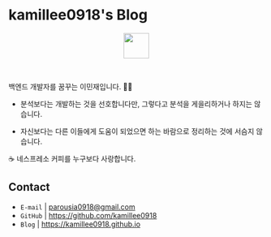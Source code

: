 # kamillee0918's Blog

<p align="center">
  <img src="https://user-images.githubusercontent.com/17983434/116020156-b5241e80-a680-11eb-9cfc-9e086445243b.png" width=50px /></p><br>

백엔드 개발자를 꿈꾸는 이민재입니다. 🖐🏻

- 분석보다는 개발하는 것을 선호합니다만, 그렇다고 분석을 게을리하거나 하지는 않습니다.

- 자신보다는 다른 이들에게 도움이 되었으면 하는 바람으로 정리하는 것에 서슴지 않습니다.

☕ 네스프레소 커피를 누구보다 사랑합니다.

## Contact

- `E-mail` | parousia0918@gmail.com
- `GitHub` | https://github.com/kamillee0918
- `Blog` | https://kamillee0918.github.io
